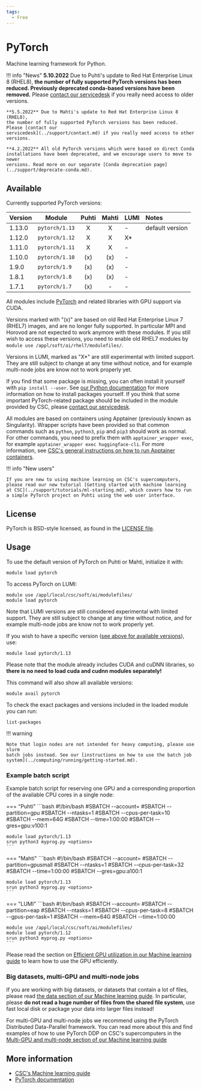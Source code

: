 ```yaml
---
tags:
  - Free
---
```


# PyTorch

Machine learning framework for Python.

!!! info "News"
    **5.10.2022** Due to Puhti's update to Red Hat Enterprise Linux 8
    (RHEL8), **the number of fully supported PyTorch versions has been
    reduced. Previously deprecated conda-based versions have been
    removed.** Please [contact our servicedesk](../support/contact.md) if
    you really need access to older versions.

    **5.5.2022** Due to Mahti's update to Red Hat Enterprise Linux 8 (RHEL8),
    the number of fully supported PyTorch versions has been reduced. Please [contact our
    servicedesk](../support/contact.md) if you really need access to other versions.

    **4.2.2022** All old PyTorch versions which were based on direct Conda
    installations have been deprecated, and we encourage users to move to newer
    versions. Read more on our separate [Conda deprecation page](../support/deprecate-conda.md).


## Available

Currently supported PyTorch versions:

| Version | Module         | Puhti | Mahti | LUMI | Notes           |
|:--------|----------------|:-----:|:-----:|------|:----------------|
| 1.13.0  | `pytorch/1.13` | X     | X     | -    | default version |
| 1.12.0  | `pytorch/1.12` | X     | X     | X*   |                 |
| 1.11.0  | `pytorch/1.11` | X     | X     | -    |                 |
| 1.10.0  | `pytorch/1.10` | (x)   | (x)   | -    |                 |
| 1.9.0   | `pytorch/1.9`  | (x)   | (x)   | -    |                 |
| 1.8.1   | `pytorch/1.8`  | (x)   | (x)   | -    |                 |
| 1.7.1   | `pytorch/1.7`  | (x)   | -     | -    |                 |

All modules include [PyTorch](https://pytorch.org/) and related libraries with
GPU support via CUDA.

Versions marked with "(x)" are based on old Red Hat Enterprise Linux 7
(RHEL7) images, and are no longer fully supported. In particular MPI
and Horovod are not expected to work anymore with these modules. If
you still wish to access these versions, you need to enable old RHEL7
modules by `module use /appl/soft/ai/rhel7/modulefiles/`.

Versions in LUMI, marked as "X*" are still experimental with limited
support. They are still subject to change at any time without notice,
and for example multi-node jobs are know not to work properly yet.

If you find that some package is missing, you can often install it yourself with
`pip install --user`. See [our Python
documentation](python.md#installing-python-packages-to-existing-modules) for
more information on how to install packages yourself. If you think that some
important PyTorch-related package should be included in the module provided by
CSC, please [contact our servicedesk](../support/contact.md).

All modules are based on containers using Apptainer (previously known
as Singularity). Wrapper scripts have been provided so that common
commands such as `python`, `python3`, `pip` and `pip3` should work as
normal. For other commands, you need to prefix them with
`apptainer_wrapper exec`, for example `apptainer_wrapper exec
huggingface-cli`. For more information, see [CSC's general
instructions on how to run Apptainer
containers](../computing/containers/run-existing.md).


!!! info "New users"

    If you are new to using machine learning on CSC's supercomputers,
    please read our new tutorial [Getting started with machine learning
    at CSC](../support/tutorials/ml-starting.md), which covers how to run
    a simple PyTorch project on Puhti using the web user interface.


## License

PyTorch is BSD-style licensed, as found in the [LICENSE
file](https://github.com/pytorch/pytorch/blob/master/LICENSE).

## Usage

To use the default version of PyTorch on Puhti or Mahti, initialize it
with:

```text
module load pytorch
```

To access PyTorch on LUMI:

```text
module use /appl/local/csc/soft/ai/modulefiles/
module load pytorch
```

Note that LUMI versions are still considered experimental with limited
support. They are still subject to change at any time without notice,
and for example multi-node jobs are know not to work properly yet.


If you wish to have a specific version ([see above for available
versions](#available)), use:

```text
module load pytorch/1.13
```

Please note that the module already includes CUDA and cuDNN libraries,
so **there is no need to load cuda and cudnn modules separately!**

This command will also show all available versions:

```text
module avail pytorch
```

To check the exact packages and versions included in the loaded module you can
run:

```text
list-packages
```


!!! warning 

    Note that login nodes are not intended for heavy computing, please use slurm
    batch jobs instead. See our [instructions on how to use the batch job
    system](../computing/running/getting-started.md).

### Example batch script

Example batch script for reserving one GPU and a corresponding
proportion of the available CPU cores in a single node:

=== "Puhti"
    ```bash
    #!/bin/bash
    #SBATCH --account=<project>
    #SBATCH --partition=gpu
    #SBATCH --ntasks=1
    #SBATCH --cpus-per-task=10
    #SBATCH --mem=64G
    #SBATCH --time=1:00:00
    #SBATCH --gres=gpu:v100:1
        
    module load pytorch/1.13
    srun python3 myprog.py <options>
    ```

=== "Mahti"
    ```bash
    #!/bin/bash
    #SBATCH --account=<project>
    #SBATCH --partition=gpusmall
    #SBATCH --ntasks=1
    #SBATCH --cpus-per-task=32
    #SBATCH --time=1:00:00
    #SBATCH --gres=gpu:a100:1
    
    module load pytorch/1.13
    srun python3 myprog.py <options>
    ```

=== "LUMI"
    ```bash
    #!/bin/bash
    #SBATCH --account=<project>
    #SBATCH --partition=eap
    #SBATCH --ntasks=1
    #SBATCH --cpus-per-task=8
    #SBATCH --gpus-per-task=1
    #SBATCH --mem=64G
    #SBATCH --time=1:00:00
    
    module use /appl/local/csc/soft/ai/modulefiles/
    module load pytorch/1.12
    srun python3 myprog.py <options>
    ```

Please read the section on [Efficient GPU utilization in our Machine
learning guide](../support/tutorials/gpu-ml.md) to learn how to use
the GPU efficiently.


### Big datasets, multi-GPU and multi-node jobs

If you are working with big datasets, or datasets that contain a lot
of files, please read [the data section of our Machine learning
guide](../support/tutorials/ml-data.md). In particular, please **do
not read a huge number of files from the shared file system**, use
fast local disk or package your data into larger files instead!

For multi-GPU and multi-node jobs we recommend using the PyTorch
Distributed Data-Parallel framework. You can read more about this and
find examples of how to use PyTorch DDP on CSC's supercomputers in the
[Multi-GPU and multi-node section of our Machine learning
guide](../support/tutorials/ml-multi.md)


## More information

- [CSC's Machine learning guide](../support/tutorials/ml-guide.md)
- [PyTorch documentation](https://pytorch.org/docs/stable/index.html)
